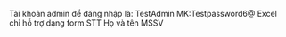 Tài khoản admin để đăng nhập là: 
TestAdmin 
MK:Testpassword6@ 
Excel chỉ hỗ trợ dạng form STT Họ và tên MSSV

